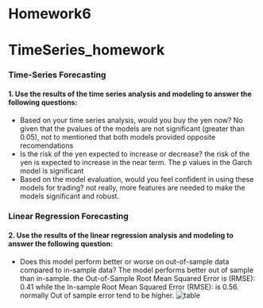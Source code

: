 # Homework6
# TimeSeries_homework

### Time-Series Forecasting
#### 1. Use the results of the time series analysis and modeling to answer the following questions:

* Based on your time series analysis, would you buy the yen now?
No given that the pvalues of the models are not significant (greater than 0.05), not to mentioned that both models provided opposite recomendations 
* Is the risk of the yen expected to increase or decrease?
the risk of the yen is expected to increase in the near term. The p values in the Garch model is significant 
* Based on the model evaluation, would you feel confident in using these models for trading?
not really, more features are needed to make the models significant and robust. 

### Linear Regression Forecasting
#### 2. Use the results of the linear regression analysis and modeling to answer the following question:

* Does this model perform better or worse on out-of-sample data compared to in-sample data?
The model performs better out of sample than in-sample. the 
Out-of-Sample Root Mean Squared Error is (RMSE): 0.41 while the In-sample Root Mean Squared Error (RMSE): is 0.56. normally Out of sample error tend to be higher. 
![table](//https://github.com/andreaovelar/homework6/edit/master/vol.PNG "Vol forecast")
